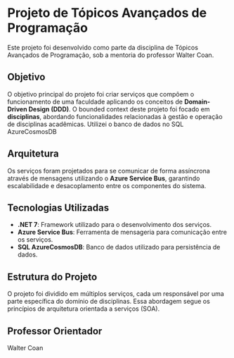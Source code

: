 # Projeto de Tópicos Avançados de Programação  

Este projeto foi desenvolvido como parte da disciplina de Tópicos Avançados de Programação, sob a mentoria do professor Walter Coan.  

## Objetivo  

O objetivo principal do projeto foi criar serviços que compõem o funcionamento de uma faculdade aplicando os conceitos de **Domain-Driven Design (DDD)**. O bounded context deste projeto foi focado em **disciplinas**, abordando funcionalidades relacionadas à gestão e operação de disciplinas acadêmicas. Utilizei o banco de dados no SQL AzureCosmosDB  

## Arquitetura  

Os serviços foram projetados para se comunicar de forma assíncrona através de mensagens utilizando o **Azure Service Bus**, garantindo escalabilidade e desacoplamento entre os componentes do sistema.  

## Tecnologias Utilizadas  

- **.NET 7**: Framework utilizado para o desenvolvimento dos serviços.  
- **Azure Service Bus**: Ferramenta de mensageria para comunicação entre os serviços.  
- **SQL AzureCosmosDB**: Banco de dados utilizado para persistência de dados.

## Estrutura do Projeto  

O projeto foi dividido em múltiplos serviços, cada um responsável por uma parte específica do domínio de disciplinas. Essa abordagem segue os princípios de arquitetura orientada a serviços (SOA).  

## Professor Orientador  

Walter Coan
